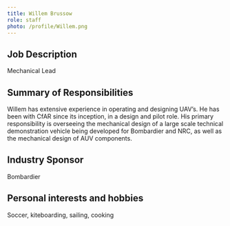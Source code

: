 ```yaml
---
title: Willem Brussow
role: staff
photo: /profile/Willem.png
---
```


## Job Description

Mechanical Lead

## Summary of Responsibilities

Willem has extensive experience in operating and designing UAV’s. He has been with CfAR since its inception, in a design and pilot role. His primary responsibility is overseeing the mechanical design of a large scale technical demonstration vehicle being developed for Bombardier and NRC, as well as the mechanical design of AUV components.

## Industry Sponsor

Bombardier

## Personal interests and hobbies

Soccer, kiteboarding, sailing, cooking
